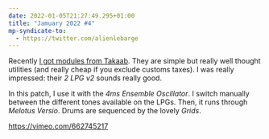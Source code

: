 ```yaml
---
date: 2022-01-05T21:27:49.295+01:00
title: "Jamuary 2022 #4"
mp-syndicate-to:
  - https://twitter.com/alienlebarge
---
```

Recently [I got modules from Takaab](https://alienlebarge.ch/photos/2021/12/4h65c/). They are simple but really well thought utilities (and really cheap if you exclude customs taxes). I was really impressed: their _2 LPG v2_ sounds really good.

In this patch, I use it with the _4ms Ensemble Oscillator_. I switch manually between the different tones available on the LPGs. Then, it runs through _Melotus Versio_.
Drums are sequenced by the lovely _Grids_.

https://vimeo.com/662745217
